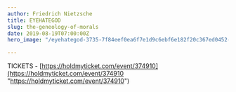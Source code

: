 ```yaml
---
author: Friedrich Nietzsche
title: EYEHATEGOD
slug: the-geneology-of-morals
date: 2019-08-19T07:00:00Z
hero_image: "/eyehategod-3735-7f84eef0ea6f7e1d9c6ebf6e182f20c367ed0452-s1600-c85.webp"

---
```

TICKETS - [https://holdmyticket.com/event/374910](https://holdmyticket.com/event/374910 "https://holdmyticket.com/event/374910")